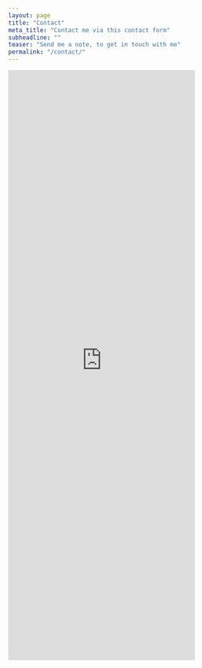 ```yaml
---
layout: page
title: "Contact"
meta_title: "Contact me via this contact form"
subheadline: ""
teaser: "Send me a note, to get in touch with me"
permalink: "/contact/"
---
```


<!-- BEGIN - embed google form -->

<iframe
src="https://docs.google.com/forms/d/e/1FAIpQLSeMHt82bvrERUWNbau92PZcXdc9rwgK19mvEFUjxtWNq_zr6g/viewform?embedded=true"
width="380" 
height="1200" 
frameborder="0" 
marginheight="0"
marginwidth="0"
>Loading...</iframe>

<!-- END - embed google form -->



